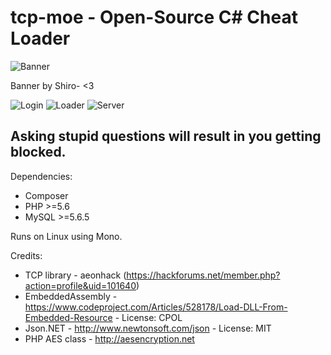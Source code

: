 # tcp-moe - Open-Source C# Cheat Loader

![Banner](http://i.imgur.com/pUKvm3D.jpg)

Banner by Shiro- <3

![Login](https://i.aqbt.pw/LrAjkzmI) ![Loader](https://i.aqbt.pw/muBJbx31)
![Server](https://i.aqbt.pw/Zr7fOoTD)

## Asking stupid questions will result in you getting blocked.

Dependencies:
- Composer  
- PHP >=5.6  
- MySQL >=5.6.5  

Runs on Linux using Mono.

Credits:
- TCP library - aeonhack (https://hackforums.net/member.php?action=profile&uid=101640)
- EmbeddedAssembly - https://www.codeproject.com/Articles/528178/Load-DLL-From-Embedded-Resource - License: CPOL
- Json.NET - http://www.newtonsoft.com/json - License: MIT
- PHP AES class - http://aesencryption.net
